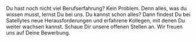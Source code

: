 Du hast noch nicht viel Berufserfahrung? Kein Problem. Denn alles, was du wissen musst, lernst Du bei uns. Du kannst
schon alles? Dann findest Du bei Satellytes neue Herausforderungen und erfahrene Kollegen, mit denen Du weiter wachsen
kannst. Schaue Dir unsere offenen Stellen an. Wir freuen uns auf Deine Bewerbung.
